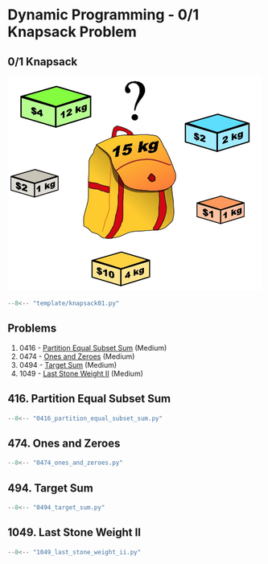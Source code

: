 # Dynamic Programming - 0/1 Knapsack Problem

## 0/1 Knapsack

![knapsack01](imgs/knapsack01.jpg)

```python
--8<-- "template/knapsack01.py"
```

## Problems

1. 0416 - [Partition Equal Subset Sum](https://leetcode.com/problems/partition-equal-subset-sum/) (Medium)
2. 0474 - [Ones and Zeroes](https://leetcode.com/problems/ones-and-zeroes/) (Medium)
3. 0494 - [Target Sum](https://leetcode.com/problems/target-sum/) (Medium)
4. 1049 - [Last Stone Weight II](https://leetcode.com/problems/last-stone-weight-ii/) (Medium)

## 416. Partition Equal Subset Sum

```python
--8<-- "0416_partition_equal_subset_sum.py"
```

## 474. Ones and Zeroes

```python
--8<-- "0474_ones_and_zeroes.py"
```

## 494. Target Sum

```python
--8<-- "0494_target_sum.py"
```

## 1049. Last Stone Weight II

```python
--8<-- "1049_last_stone_weight_ii.py"
```

